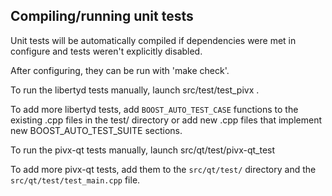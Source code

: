 Compiling/running unit tests
------------------------------------

Unit tests will be automatically compiled if dependencies were met in configure
and tests weren't explicitly disabled.

After configuring, they can be run with 'make check'.

To run the libertyd tests manually, launch src/test/test_pivx .

To add more libertyd tests, add `BOOST_AUTO_TEST_CASE` functions to the existing
.cpp files in the test/ directory or add new .cpp files that
implement new BOOST_AUTO_TEST_SUITE sections.

To run the pivx-qt tests manually, launch src/qt/test/pivx-qt_test

To add more pivx-qt tests, add them to the `src/qt/test/` directory and
the `src/qt/test/test_main.cpp` file.
